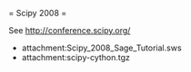 = Scipy 2008 =

See http://conference.scipy.org/

 * attachment:Scipy_2008_Sage_Tutorial.sws
 * attachment:scipy-cython.tgz
